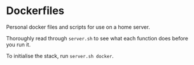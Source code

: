 # Dockerfiles

Personal docker files and scripts for use on a home server.

Thoroughly read through `server.sh` to see what each function does before you run it.

To initialise the stack, run `server.sh docker`.

